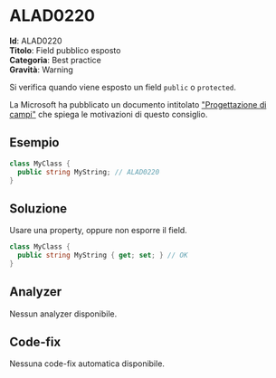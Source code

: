 
# ALAD0220

**Id**: ALAD0220\
**Titolo**: Field pubblico esposto\
**Categoria**: Best practice\
**Gravità**: Warning

Si verifica quando viene esposto un field `public` o `protected`.

La Microsoft ha pubblicato un documento intitolato
["Progettazione di campi"](https://learn.microsoft.com/dotnet/standard/design-guidelines/field)
che spiega le motivazioni di questo consiglio.


## Esempio

```csharp
class MyClass {
  public string MyString; // ALAD0220
}
```


## Soluzione

Usare una property, oppure non esporre il field.

```csharp
class MyClass {
  public string MyString { get; set; } // OK
}
```


## Analyzer

Nessun analyzer disponibile.


## Code-fix

Nessuna code-fix automatica disponibile.
